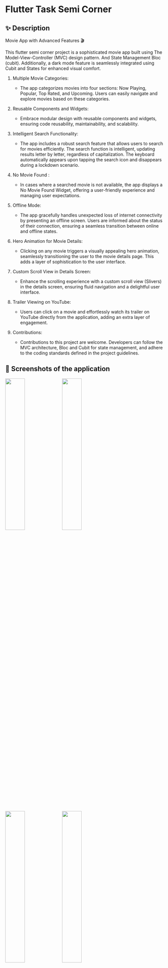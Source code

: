 # Flutter Task Semi Corner

## ✨ Description
Movie App with Advanced Features 🎬

This flutter semi corner project is a sophisticated movie app built using The Model-View-Controller (MVC) design pattern.
And State Management Bloc (cubit). 
Additionally, a dark mode feature is seamlessly integrated using Cubit and States for enhanced visual comfort.

1. Multiple Movie Categories:
   - The app categorizes movies into four sections: Now Playing, Popular, Top Rated, and Upcoming. Users can easily navigate and explore movies based on these categories.

2. Reusable Components and Widgets:
   - Embrace modular design with reusable components and widgets, ensuring code reusability, maintainability, and scalability.

3. Intelligent Search Functionality:
   - The app includes a robust search feature that allows users to search for movies efficiently. The search function is intelligent, updating results letter by letter, regardless of capitalization. The keyboard automatically appears upon tapping the search icon and 
   disappears during a lockdown scenario.


4. No Movie Found :
   - In cases where a searched movie is not available, the app displays a No Movie Found Widget, offering a user-friendly experience and managing user expectations.

5. Offline Mode:
   - The app gracefully handles unexpected loss of internet connectivity by presenting an offline screen. Users are informed about the status of their connection, ensuring a seamless transition between online and offline states.


6. Hero Animation for Movie Details:
   - Clicking on any movie triggers a visually appealing hero animation, seamlessly transitioning the user to the movie details page. This adds a layer of sophistication to the user interface.

7. Custom Scroll View in Details Screen:
   - Enhance the scrolling experience with a custom scroll view (Slivers) in the details screen, ensuring fluid navigation and a delightful user interface.

8. Trailer Viewing on YouTube:
   - Users can click on a movie and effortlessly watch its trailer on YouTube directly from the application, adding an extra layer of engagement.

9. Contributions:
   - Contributions to this project are welcome. Developers can follow the MVC architecture, Bloc and Cubit for state management, and adhere to the coding standards defined in the project guidelines.
     
## 📱 Screenshots of the application

<div>
    <img src="https://github.com/Marwanhoo/flutter_task_semi_corner/assets/125823028/4b565c95-548c-4b02-aa25-2dd5f03ca71a" width="35%">
    <img src="https://github.com/Marwanhoo/flutter_task_semi_corner/assets/125823028/f68984dd-8054-400f-83a1-77d6a35cfa5e" width="35%">
     <img src="https://github.com/Marwanhoo/flutter_task_semi_corner/assets/125823028/f8b0914e-7a59-48dc-b339-6b467246a0ea" width="35%">
    <img src="https://github.com/Marwanhoo/flutter_task_semi_corner/assets/125823028/cf51c74e-6443-46be-978a-2e23069f5311" width="35%">
   <img src="https://github.com/Marwanhoo/flutter_task_semi_corner/assets/125823028/31ff4b40-d074-4f51-8c20-c1af45adc85e" width="35%">
  <img src="https://github.com/Marwanhoo/flutter_task_semi_corner/assets/125823028/fc3cad16-8823-454d-b560-0911b0e681b1" width="35%">
  <img src="https://github.com/Marwanhoo/flutter_task_semi_corner/assets/125823028/a481447c-be37-4c99-9ad2-fb1142ce08b3" width="35%">
  <img src="https://github.com/Marwanhoo/flutter_task_semi_corner/assets/125823028/9a147900-d236-42cc-a329-9f3e9a6f570e" width="35%">
  <img src="https://github.com/Marwanhoo/flutter_task_semi_corner/assets/125823028/2ee08fb9-e8b9-49c4-8ed2-287ff72fbaab"  width="35%">
  <img src="https://github.com/Marwanhoo/flutter_task_semi_corner/assets/125823028/468c1854-9542-4dc8-aa35-3f6f8d0c7e98" width="35%">
    <img src="https://github.com/Marwanhoo/flutter_task_semi_corner/assets/125823028/73b04aae-b99a-4d93-b5fc-fad7e6a9d5c1" width="35%">
    <img src="https://github.com/Marwanhoo/flutter_task_semi_corner/assets/125823028/bfd05cb3-e9ce-416d-b0e3-53c300cb2c0a" width="35%">
</div>

## 🎥 Video


https://github.com/Marwanhoo/flutter_task_semi_corner/assets/125823028/eea319a7-65bd-4dea-a386-0dbd479c64ac



## 📄 Project Structure
Visual Representation of the project's directory structure
- `lib/`
  - `controller/`
  - `layoutt`
  - `main/`
  - `model/`
  - `routing/`
  - `view/`
  - `widgets`

## 🌴 Folders tree
```
flutter semi corner/
└── lib/
    ├── controller/
    │   ├── bloc_observer/
    │   │   └── bloc_observer.dart
    │   ├── general_cubit/
    │   │   ├── general_cubit.dart
    │   │   └── general_state.dart
    │   └── theme_cubit/
    │       ├── theme_cubit.dart
    │       └── theme_state.dart
    ├── layout/
    │   └── layout_screen.dart
    ├── main/
    │   └── main.dart
    ├── model/
    │   ├── models/
    │   │   ├── movies_model.dart
    │   │   └── video_model.dart
    │   ├── repository/
    │   │   └── movies_repository.dart
    │   └── service/
    │       └── movies_web_services.dart
    ├── routing/
    │   └── app_router.dart
    ├── view/
    │   ├── details_view.dart
    │   ├── now_playing_view.dart
    │   ├── popular_view.dart
    │   ├── top_rated_view.dart
    │   └── upcoming_view.dart
    └── widgets/
        ├── custom_drawer.dart
        ├── custom_search_field.dart
        ├── no_movies_found.dart
        ├── offline_screen.dart
        └── ont_item_builder.dart
```
